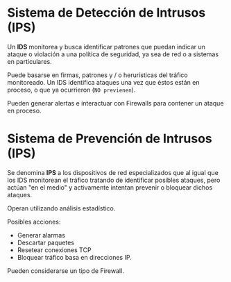 # Sistema de Detección de Intrusos (IPS)

Un **IDS** monitorea y busca identificar patrones que puedan indicar un ataque o violación a una 
política de seguridad, ya sea de red o a sistemas en particulares.

Puede basarse en firmas, patrones y / o herurísticas del tráfico monitoreado.
Un IDS identifica ataques una vez que éstos están en proceso, o que ya ocurrieron (``NO previenen``).

Pueden generar alertas e interactuar con Firewalls para contener un ataque en proceso.


# Sistema de Prevención de Intrusos (IPS)

Se denomina **IPS** a los dispositivos de red especializados que al igual que los IDS monitorean el 
tráfico tratando de identificar posibles ataques, pero actúan "en el medio" y activamente intentan 
prevenir o bloquear dichos ataques.

Operan utilizando análisis estadístico.

Posibles acciones:

- Generar alarmas
- Descartar paquetes
- Resetear conexiones TCP
- Bloquear tráfico basa en direcciones IP.

Pueden considerarse un tipo de Firewall.